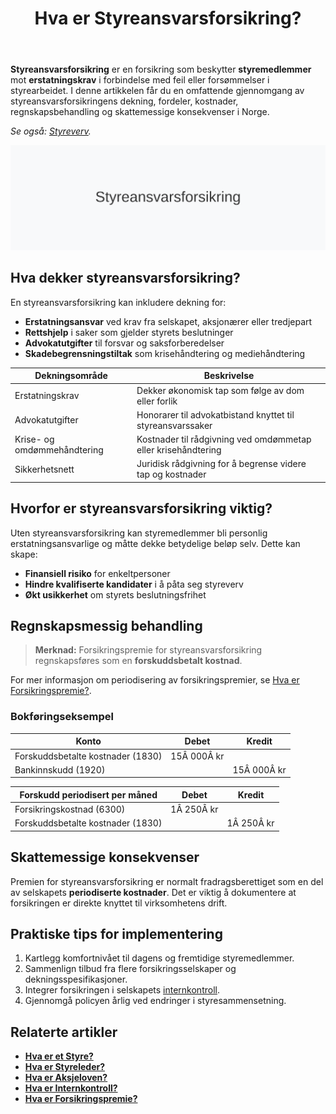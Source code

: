 ﻿---
title: "Hva er Styreansvarsforsikring?"
meta_title: "Hva er Styreansvarsforsikring?"
meta_description: '**Styreansvarsforsikring** er en forsikring som beskytter **styremedlemmer** mot **erstatningskrav** i forbindelse med feil eller forsømmelser i styrearbeidet....'
slug: styreansvarsforsikring
type: blog
layout: pages/single
---

**Styreansvarsforsikring** er en forsikring som beskytter **styremedlemmer** mot **erstatningskrav** i forbindelse med feil eller forsømmelser i styrearbeidet. I denne artikkelen får du en omfattende gjennomgang av styreansvarsforsikringens dekning, fordeler, kostnader, regnskapsbehandling og skattemessige konsekvenser i Norge.

*Se også: [Styreverv](/blogs/regnskap/styreverv "Styreverv: Roller, Ansvar og Fordeler ved Styreverv i Norske Selskaper").*

![Illustrasjon av Styreansvarsforsikring](styreansvarsforsikring-image.svg)

## Hva dekker styreansvarsforsikring?

En styreansvarsforsikring kan inkludere dekning for:

* **Erstatningsansvar** ved krav fra selskapet, aksjonærer eller tredjepart
* **Rettshjelp** i saker som gjelder styrets beslutninger
* **Advokatutgifter** til forsvar og saksforberedelser
* **Skadebegrensningstiltak** som krisehåndtering og mediehåndtering

| Dekningsområde           | Beskrivelse                                                            |
|--------------------------|------------------------------------------------------------------------|
| Erstatningskrav          | Dekker økonomisk tap som følge av dom eller forlik                      |
| Advokatutgifter          | Honorarer til advokatbistand knyttet til styreansvarssaker             |
| Krise- og omdømmehåndtering | Kostnader til rådgivning ved omdømmetap eller krisehåndtering       |
| Sikkerhetsnett           | Juridisk rådgivning for å begrense videre tap og kostnader             |

## Hvorfor er styreansvarsforsikring viktig?

Uten styreansvarsforsikring kan styremedlemmer bli personlig erstatningsansvarlige og måtte dekke betydelige beløp selv. Dette kan skape:

* **Finansiell risiko** for enkeltpersoner
* **Hindre kvalifiserte kandidater** i å påta seg styreverv
* **Økt usikkerhet** om styrets beslutningsfrihet

## Regnskapsmessig behandling

> **Merknad:** Forsikringspremie for styreansvarsforsikring regnskapsføres som en **forskuddsbetalt kostnad**.

For mer informasjon om periodisering av forsikringspremier, se [Hva er Forsikringspremie?](/blogs/regnskap/forsikringspremie "Hva er Forsikringspremie? En komplett guide").

### Bokføringseksempel

| Konto                            | Debet      | Kredit     |
|----------------------------------|------------|------------|
| Forskuddsbetalte kostnader (1830) | 15Â 000Â kr  |            |
| Bankinnskudd (1920)              |            | 15Â 000Â kr  |

| Forskudd periodisert per måned   | Debet      | Kredit     |
|----------------------------------|------------|------------|
| Forsikringskostnad (6300)        | 1Â 250Â kr   |            |
| Forskuddsbetalte kostnader (1830) |            | 1Â 250Â kr   |

## Skattemessige konsekvenser

Premien for styreansvarsforsikring er normalt fradragsberettiget som en del av selskapets **periodiserte kostnader**. Det er viktig å dokumentere at forsikringen er direkte knyttet til virksomhetens drift.

## Praktiske tips for implementering

1. Kartlegg komfortnivået til dagens og fremtidige styremedlemmer.
2. Sammenlign tilbud fra flere forsikringsselskaper og dekningsspesifikasjoner.
3. Integrer forsikringen i selskapets [internkontroll](/blogs/regnskap/hva-er-internkontroll "Hva er Internkontroll? Systemer for Risikoforvaltning og Compliance").
4. Gjennomgå policyen årlig ved endringer i styresammensetning.

## Relaterte artikler

* **[Hva er et Styre?](/blogs/regnskap/hva-er-styre "Hva er et Styre? Ansvar og Oppgaver i Aksjeselskap")**
* **[Hva er Styreleder?](/blogs/regnskap/styreleder "Hva er Styreleder? Styrets Lederrolle i Norske Aksjeselskaper")**
* **[Hva er Aksjeloven?](/blogs/regnskap/hva-er-aksjeloven "Hva er Aksjeloven? Regler for Aksjeselskaper i Norge")**
* **[Hva er Internkontroll?](/blogs/regnskap/hva-er-internkontroll "Hva er Internkontroll? Systemer for Risikoforvaltning og Compliance")**
* **[Hva er Forsikringspremie?](/blogs/regnskap/forsikringspremie "Hva er Forsikringspremie? En komplett guide")**









